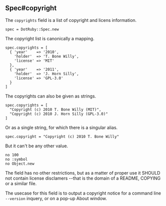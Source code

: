 ## Spec#copyright

The `copyrights` field is a list of copyright and licens information.

    spec = DotRuby::Spec.new

The copyright list is canonically a mapping.

    spec.copyrights = [
      { 'year'    => '2010',
        'holder'  => 'T. Bone Willy',
        'license' => 'MIT'
      },
      { 'year'    => '2011',
        'holder'  => 'J. Horn Silly',
        'license' => 'GPL-3.0'
      }
    ]

The copyrights can also be given as strings.

    spec.copyrights = [
      "Copyright (c) 2010 T. Bone Willy (MIT)",
      "Copyright (c) 2010 J. Horn Silly (GPL-3.0)"
    ]

Or as a single string, for which there is a singular alias.

    spec.copyright = "Copyright (c) 2010 T. Bone Willy"

But it can't be any other value.

    no 100
    no :symbol
    no Object.new

The field has no other restrictions, but as a matter of proper use it SHOULD
not contain license disclamers --that is the domain of a README, COPYING or
a similar file.

The usecase for this field is to output a copyright notice for a command
line `--version` inquery, or on a pop-up About window.

